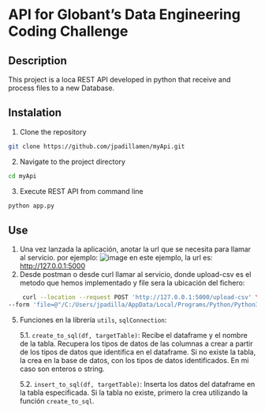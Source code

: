 # API for Globant’s Data Engineering Coding Challenge
## Description
This project is a loca REST API developed in python that receive and process files to a new Database.
## Instalation
1. Clone the repository
```bash
git clone https://github.com/jpadillamen/myApi.git
```
2. Navigate to the project directory
```bash
cd myApi
```
3. Execute REST API from command line
```bash
python app.py
```
## Use
1. Una vez lanzada la aplicación, anotar la url que se necesita para llamar al servicio.
por ejemplo:
    ![image](https://github.com/user-attachments/assets/05f4accb-e10c-40d5-a6da-0005781824a7)
    en este ejemplo, la url es: http://127.0.0.1:5000
2. Desde postman o desde curl llamar al servicio, donde upload-csv es el metodo que hemos implementado y file sera la ubicación del fichero:
```bash
    curl --location --request POST 'http://127.0.0.1:5000/upload-csv' \
--form 'file=@"/C:/Users/jpadilla/AppData/Local/Programs/Python/Python311/Scripts/Globant/hired_employees.csv"'
```

5. Funciones en la librería `utils`, `sqlConnection`:

    5.1. `create_to_sql(df, targetTable)`: 
    Recibe el dataframe y el nombre de la tabla. Recupera los tipos de datos de las columnas a crear a partir de los tipos de datos que identifica en el dataframe. Si no existe la tabla, la crea en la base de datos, con los tipos de datos identificados. En mi caso son enteros o string.

    5.2. `insert_to_sql(df, targetTable)`:
    Inserta los datos del dataframe en la tabla especificada. Si la tabla no existe, primero la crea utilizando la función `create_to_sql`.
